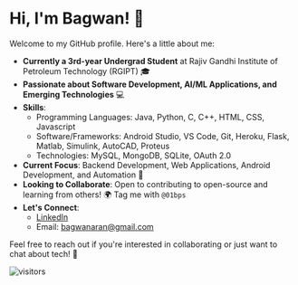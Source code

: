 # Hi, I'm Bagwan! 👋

Welcome to my GitHub profile. Here's a little about me:

- **Currently a 3rd-year Undergrad Student** at Rajiv Gandhi Institute of Petroleum Technology (RGIPT) 🎓
- **Passionate about Software Development, AI/ML Applications, and Emerging Technologies** 💻
- **Skills**:
  - Programming Languages: Java, Python, C, C++, HTML, CSS, Javascript
  - Software/Frameworks: Android Studio, VS Code, Git, Heroku, Flask, Matlab, Simulink, AutoCAD, Proteus
  - Technologies: MySQL, MongoDB, SQLite, OAuth 2.0
- **Current Focus**: Backend Development, Web Applications, Android Development, and Automation 🌱
- **Looking to Collaborate**: Open to contributing to open-source and learning from others! 🌍 Tag me with `@01bps`
- **Let's Connect**:  
  - [LinkedIn](https://www.linkedin.com/in/01bps)
  - Email: bagwanaran@gmail.com

Feel free to reach out if you're interested in collaborating or just want to chat about tech! 🚀

![visitors](https://visitor-badge.laobi.icu/badge?page_id=01bps.01bps)
